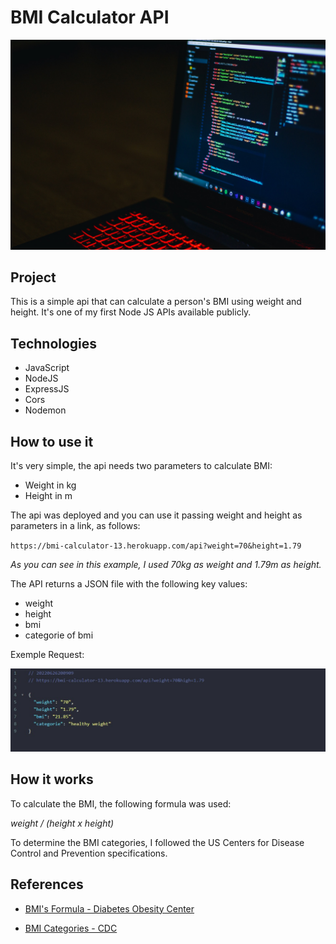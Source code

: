 # BMI Calculator API

![Thumb](./thumb.jpg)

## Project

This is a simple api that can calculate a person's BMI using weight and height. It's one of my first Node JS APIs available publicly.

## Technologies

- JavaScript
- NodeJS
- ExpressJS
- Cors
- Nodemon

## How to use it

It's very simple, the api needs two parameters to calculate BMI:

- Weight in kg
- Height in m

The api was deployed and you can use it passing weight and height as parameters in a link, as follows:

`https://bmi-calculator-13.herokuapp.com/api?weight=70&height=1.79`

_As you can see in this example, I used 70kg as weight and 1.79m as height._

The API returns a JSON file with the following key values:

- weight
- height
- bmi
- categorie of bmi

Exemple Request:

![Exemple Request](./exemple-request01.jpg)

## How it works

To calculate the BMI, the following formula was used:

_weight / (height x height)_

To determine the BMI categories, I followed the US Centers for Disease Control and Prevention specifications.

## References

- [BMI's Formula - Diabetes Obesity Center](<https://centrodeobesidadeediabetes.org.br/tudo-sobre-obesidade/calculadora-de-imc/#:~:text=Compartilhar%3A,ao%20quadrado%20(em%20metros).>)

- [BMI Categories - CDC](https://www.cdc.gov/obesity/basics/adult-defining.html#:~:text=Adult%20Body%20Mass%20Index&text=If%20your%20BMI%20is%20less,falls%20within%20the%20obesity%20range.)
